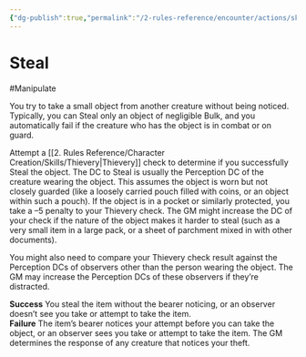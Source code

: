 ```yaml
---
{"dg-publish":true,"permalink":"/2-rules-reference/encounter/actions/skill-actions/steal/"}
---
```


# Steal

#Manipulate 

You try to take a small object from another creature without being noticed. Typically, you can Steal only an object of negligible Bulk, and you automatically fail if the creature who has the object is in combat or on guard.

Attempt a [[2. Rules Reference/Character Creation/Skills/Thievery\|Thievery]] check to determine if you successfully Steal the object. The DC to Steal is usually the Perception DC of the creature wearing the object. This assumes the object is worn but not closely guarded (like a loosely carried pouch filled with coins, or an object within such a pouch). If the object is in a pocket or similarly protected, you take a –5 penalty to your Thievery check. The GM might increase the DC of your check if the nature of the object makes it harder to steal (such as a very small item in a large pack, or a sheet of parchment mixed in with other documents).

You might also need to compare your Thievery check result against the Perception DCs of observers other than the person wearing the object. The GM may increase the Perception DCs of these observers if they’re distracted.

**Success** You steal the item without the bearer noticing, or an observer doesn’t see you take or attempt to take the item.  
**Failure** The item’s bearer notices your attempt before you can take the object, or an observer sees you take or attempt to take the item. The GM determines the response of any creature that notices your theft.
